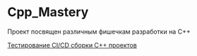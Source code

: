 # Cpp_Mastery
Проект посвящен различным фишечкам разработки на C++

[Тестирование CI/CD сборки С++ проектов](https://github.com/Le0nX/test_cpp_ci)
